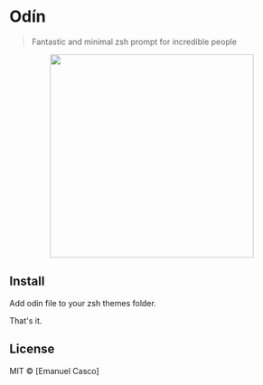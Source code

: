 # Odín

> Fantastic and minimal zsh prompt for incredible people

<div style="text-align:center">
  <img style="text-align:center" src="http://g.recordit.co/ZmSk9AOeo3.gif" width="360" />
</div>



## Install

Add odin file to your zsh themes folder. 

That's it.

## License

MIT © [Emanuel Casco]

